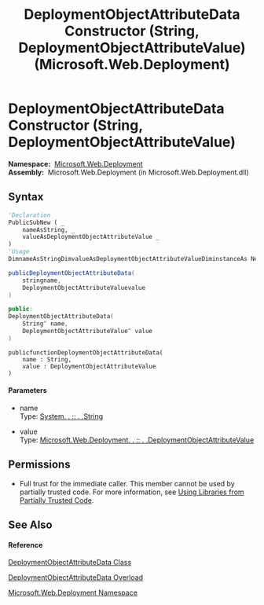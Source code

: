﻿---
title: DeploymentObjectAttributeData Constructor (String, DeploymentObjectAttributeValue) (Microsoft.Web.Deployment)
TOCTitle: DeploymentObjectAttributeData Constructor (String, DeploymentObjectAttributeValue)
ms:assetid: M:Microsoft.Web.Deployment.DeploymentObjectAttributeData.#ctor(System.String,Microsoft.Web.Deployment.DeploymentObjectAttributeValue)
ms:mtpsurl: https://msdn.microsoft.com/en-us/library/microsoft.web.deployment.deploymentobjectattributedata.deploymentobjectattributedata(v=VS.90)
ms:contentKeyID: 22753972
ms.date: 05/02/2012
mtps_version: v=VS.90
dev_langs:
- vb
- csharp
- c++
- jscript
api_location:
- Microsoft.Web.Deployment.dll
api_name:
- Microsoft.Web.Deployment.DeploymentObjectAttributeData..ctor
api_type:
- Managed
topic_type:
- apiref
- kbSyntax
product_family_name: VS
ROBOTS: INDEX,FOLLOW
---

# DeploymentObjectAttributeData Constructor (String, DeploymentObjectAttributeValue)

**Namespace:**  [Microsoft.Web.Deployment](microsoft-web-deployment-namespace.md)  
**Assembly:**  Microsoft.Web.Deployment (in Microsoft.Web.Deployment.dll)

## Syntax

``` vb
'Declaration
PublicSubNew ( _
    nameAsString, _
    valueAsDeploymentObjectAttributeValue _
)
'Usage
DimnameAsStringDimvalueAsDeploymentObjectAttributeValueDiminstanceAs NewDeploymentObjectAttributeData(name, value)
```

``` csharp
publicDeploymentObjectAttributeData(
    stringname,
    DeploymentObjectAttributeValuevalue
)
```

``` c++
public:
DeploymentObjectAttributeData(
    String^ name, 
    DeploymentObjectAttributeValue^ value
)
```

``` jscript
publicfunctionDeploymentObjectAttributeData(
    name : String, 
    value : DeploymentObjectAttributeValue
)
```

#### Parameters

  - name  
    Type: [System. . :: . .String](https://msdn.microsoft.com/en-us/library/s1wwdcbf\(v=vs.90\))  

<!-- end list -->

  - value  
    Type: [Microsoft.Web.Deployment. . :: . .DeploymentObjectAttributeValue](deploymentobjectattributevalue-class-microsoft-web-deployment.md)  

## Permissions

  - Full trust for the immediate caller. This member cannot be used by partially trusted code. For more information, see [Using Libraries from Partially Trusted Code](https://msdn.microsoft.com/en-us/library/8skskf63\(v=vs.90\)).

## See Also

#### Reference

[DeploymentObjectAttributeData Class](deploymentobjectattributedata-class-microsoft-web-deployment.md)

[DeploymentObjectAttributeData Overload](deploymentobjectattributedata-constructor-microsoft-web-deployment.md)

[Microsoft.Web.Deployment Namespace](microsoft-web-deployment-namespace.md)

